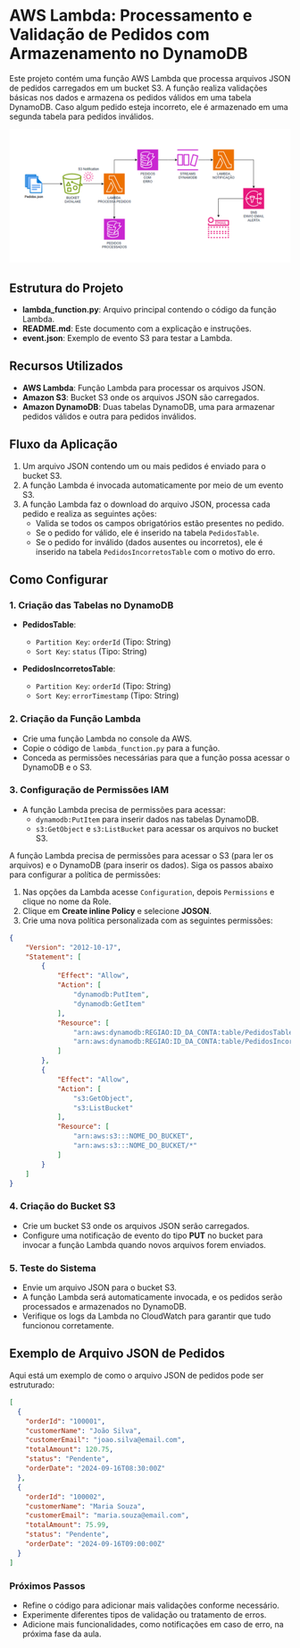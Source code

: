# AWS Lambda: Processamento e Validação de Pedidos com Armazenamento no DynamoDB

Este projeto contém uma função AWS Lambda que processa arquivos JSON de pedidos carregados em um bucket S3. A função realiza validações básicas nos dados e armazena os pedidos válidos em uma tabela DynamoDB. Caso algum pedido esteja incorreto, ele é armazenado em uma segunda tabela para pedidos inválidos.


![Arquitetura Final](imagens/aula2-1.png)

## Estrutura do Projeto

- **lambda_function.py**: Arquivo principal contendo o código da função Lambda.
- **README.md**: Este documento com a explicação e instruções.
- **event.json**: Exemplo de evento S3 para testar a Lambda.

## Recursos Utilizados

- **AWS Lambda**: Função Lambda para processar os arquivos JSON.
- **Amazon S3**: Bucket S3 onde os arquivos JSON são carregados.
- **Amazon DynamoDB**: Duas tabelas DynamoDB, uma para armazenar pedidos válidos e outra para pedidos inválidos.
  
## Fluxo da Aplicação

1. Um arquivo JSON contendo um ou mais pedidos é enviado para o bucket S3.
2. A função Lambda é invocada automaticamente por meio de um evento S3.
3. A função Lambda faz o download do arquivo JSON, processa cada pedido e realiza as seguintes ações:
   - Valida se todos os campos obrigatórios estão presentes no pedido.
   - Se o pedido for válido, ele é inserido na tabela `PedidosTable`.
   - Se o pedido for inválido (dados ausentes ou incorretos), ele é inserido na tabela `PedidosIncorretosTable` com o motivo do erro.
   
## Como Configurar

### 1. Criação das Tabelas no DynamoDB

- **PedidosTable**:
  - `Partition Key`: `orderId` (Tipo: String)
  - `Sort Key`: `status` (Tipo: String)

- **PedidosIncorretosTable**:
  - `Partition Key`: `orderId` (Tipo: String)
  - `Sort Key`: `errorTimestamp` (Tipo: String)

### 2. Criação da Função Lambda

- Crie uma função Lambda no console da AWS.
- Copie o código de `lambda_function.py` para a função.
- Conceda as permissões necessárias para que a função possa acessar o DynamoDB e o S3.

### 3. Configuração de Permissões IAM

- A função Lambda precisa de permissões para acessar:
  - `dynamodb:PutItem` para inserir dados nas tabelas DynamoDB.
  - `s3:GetObject` e `s3:ListBucket` para acessar os arquivos no bucket S3.

A função Lambda precisa de permissões para acessar o S3 (para ler os arquivos) e o DynamoDB (para inserir os dados). Siga os passos abaixo para configurar a política de permissões:

1. Nas opções da Lambda acesse `Configuration`, depois `Permissions` e clique no nome da Role.
2. Clique em **Create inline Policy** e selecione **JOSON**.
5. Crie uma nova política personalizada com as seguintes permissões:

```json
{
    "Version": "2012-10-17",
    "Statement": [
        {
            "Effect": "Allow",
            "Action": [
                "dynamodb:PutItem",
                "dynamodb:GetItem"
            ],
            "Resource": [
                "arn:aws:dynamodb:REGIAO:ID_DA_CONTA:table/PedidosTable",
                "arn:aws:dynamodb:REGIAO:ID_DA_CONTA:table/PedidosIncorretosTable"
            ]
        },
        {
            "Effect": "Allow",
            "Action": [
                "s3:GetObject",
                "s3:ListBucket"
            ],
            "Resource": [
                "arn:aws:s3:::NOME_DO_BUCKET",
                "arn:aws:s3:::NOME_DO_BUCKET/*"
            ]
        }
    ]
}
```

### 4. Criação do Bucket S3

- Crie um bucket S3 onde os arquivos JSON serão carregados.
- Configure uma notificação de evento do tipo **PUT** no bucket para invocar a função Lambda quando novos arquivos forem enviados.


### 5. Teste do Sistema

- Envie um arquivo JSON para o bucket S3.
- A função Lambda será automaticamente invocada, e os pedidos serão processados e armazenados no DynamoDB.
- Verifique os logs da Lambda no CloudWatch para garantir que tudo funcionou corretamente.

## Exemplo de Arquivo JSON de Pedidos

Aqui está um exemplo de como o arquivo JSON de pedidos pode ser estruturado:

```json
[
  {
    "orderId": "100001",
    "customerName": "João Silva",
    "customerEmail": "joao.silva@email.com",
    "totalAmount": 120.75,
    "status": "Pendente",
    "orderDate": "2024-09-16T08:30:00Z"
  },
  {
    "orderId": "100002",
    "customerName": "Maria Souza",
    "customerEmail": "maria.souza@email.com",
    "totalAmount": 75.99,
    "status": "Pendente",
    "orderDate": "2024-09-16T09:00:00Z"
  }
]
```

### Próximos Passos

- Refine o código para adicionar mais validações conforme necessário.
- Experimente diferentes tipos de validação ou tratamento de erros.
- Adicione mais funcionalidades, como notificações em caso de erro, na próxima fase da aula.
